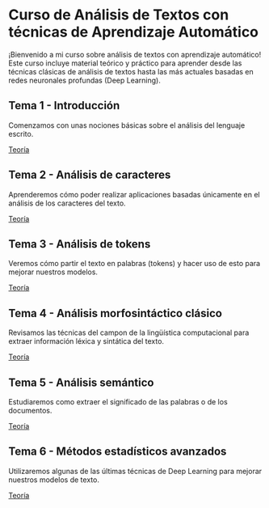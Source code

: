 # Curso de Análisis de Textos con técnicas de Aprendizaje Automático

¡Bienvenido a mi curso sobre análisis de textos con aprendizaje automático! Este curso incluye material teórico y práctico para aprender desde las técnicas clásicas de análisis de textos hasta las más actuales basadas en redes neuronales profundas (Deep Learning).

## Tema 1 - Introducción

Comenzamos con unas nociones básicas sobre el análisis del lenguaje escrito.

[Teoría](An%C3%A1lisis%20de%20Textos%20-%201%20-%20Introducci%C3%B3n.pdf)

## Tema 2 - Análisis de caracteres

Aprenderemos cómo poder realizar aplicaciones basadas únicamente en el análisis de los caracteres del texto.

[Teoría](An%C3%A1lisis%20de%20Textos%20-%202%20-%20An%C3%A1lisis%20de%20caracteres.pdf)

## Tema 3 - Análisis de tokens

Veremos cómo partir el texto en palabras (tokens) y hacer uso de esto para mejorar nuestros modelos.

[Teoría](An%C3%A1lisis%20de%20Textos%20-%203%20-%20An%C3%A1lisis%20de%20tokens.pdf)

## Tema 4 - Análisis morfosintáctico clásico

Revisamos las técnicas del campon de la lingüística computacional para extraer información léxica y sintática del texto.

[Teoría](An%C3%A1lisis%20de%20Textos%20-%204%20-%20An%C3%A1lisis%20morfosint%C3%A1ctico%20cl%C3%A1sico.pdf)

## Tema 5 - Análisis semántico

Estudiaremos como extraer el significado de las palabras o de los documentos.

[Teoría](An%C3%A1lisis%20de%20Textos%20-%205%20-%20An%C3%A1lisis%20sem%C3%A1ntico.pdf)

## Tema 6 - Métodos estadísticos avanzados

Utilizaremos algunas de las últimas técnicas de Deep Learning para mejorar nuestros modelos de texto.

[Teoría](An%C3%A1lisis%20de%20Textos%20-%206%20-%20M%C3%A9todos%20estad%C3%ADsticos%20avanzados.pdf)
